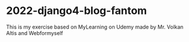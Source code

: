 # 2022-django4-blog-fantom
This is my exercise based on MyLearning on Udemy made by Mr. Volkan Altis and Webformyself
